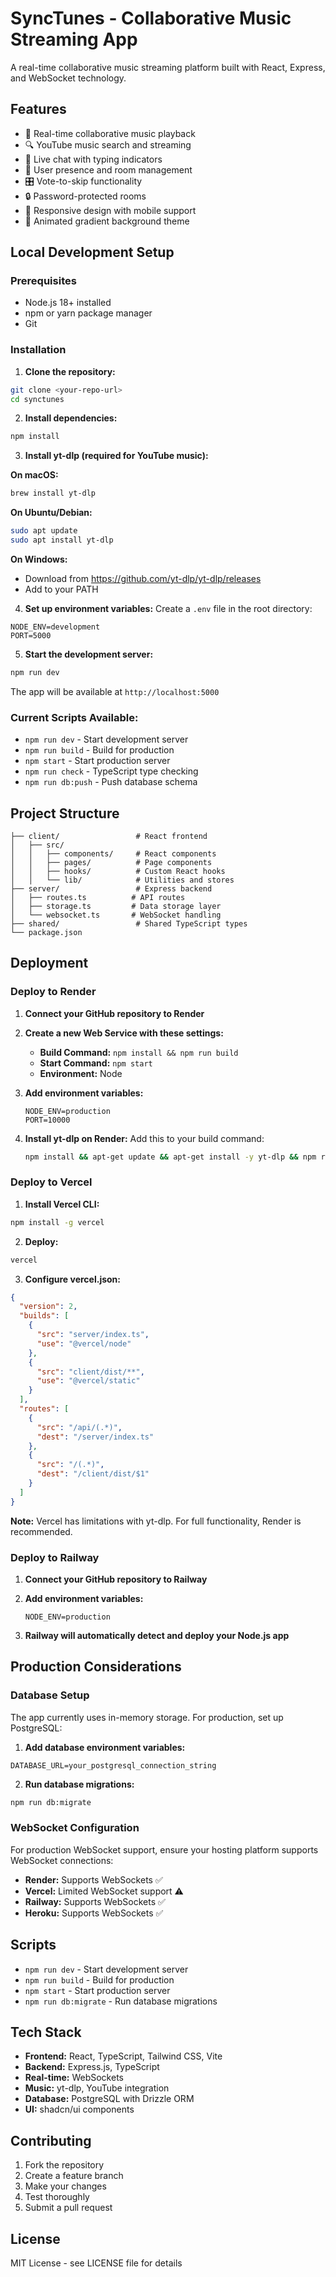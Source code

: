 # SyncTunes - Collaborative Music Streaming App

A real-time collaborative music streaming platform built with React, Express, and WebSocket technology.

## Features

- 🎵 Real-time collaborative music playback
- 🔍 YouTube music search and streaming
- 💬 Live chat with typing indicators
- 👥 User presence and room management
- 🎛️ Vote-to-skip functionality
- 🔒 Password-protected rooms
- 📱 Responsive design with mobile support
- 🌈 Animated gradient background theme

## Local Development Setup

### Prerequisites

- Node.js 18+ installed
- npm or yarn package manager
- Git

### Installation

1. **Clone the repository:**
```bash
git clone <your-repo-url>
cd synctunes
```

2. **Install dependencies:**
```bash
npm install
```

3. **Install yt-dlp (required for YouTube music):**

**On macOS:**
```bash
brew install yt-dlp
```

**On Ubuntu/Debian:**
```bash
sudo apt update
sudo apt install yt-dlp
```

**On Windows:**
- Download from https://github.com/yt-dlp/yt-dlp/releases
- Add to your PATH

4. **Set up environment variables:**
Create a `.env` file in the root directory:
```env
NODE_ENV=development
PORT=5000
```

5. **Start the development server:**
```bash
npm run dev
```

The app will be available at `http://localhost:5000`

### Current Scripts Available:
- `npm run dev` - Start development server
- `npm run build` - Build for production  
- `npm start` - Start production server
- `npm run check` - TypeScript type checking
- `npm run db:push` - Push database schema

## Project Structure

```
├── client/                 # React frontend
│   ├── src/
│   │   ├── components/     # React components
│   │   ├── pages/          # Page components
│   │   ├── hooks/          # Custom React hooks
│   │   └── lib/            # Utilities and stores
├── server/                 # Express backend
│   ├── routes.ts          # API routes
│   ├── storage.ts         # Data storage layer
│   └── websocket.ts       # WebSocket handling
├── shared/                 # Shared TypeScript types
└── package.json
```

## Deployment

### Deploy to Render

1. **Connect your GitHub repository to Render**

2. **Create a new Web Service with these settings:**
   - **Build Command:** `npm install && npm run build`
   - **Start Command:** `npm start`
   - **Environment:** Node

3. **Add environment variables:**
   ```
   NODE_ENV=production
   PORT=10000
   ```

4. **Install yt-dlp on Render:**
   Add this to your build command:
   ```bash
   npm install && apt-get update && apt-get install -y yt-dlp && npm run build
   ```

### Deploy to Vercel

1. **Install Vercel CLI:**
```bash
npm install -g vercel
```

2. **Deploy:**
```bash
vercel
```

3. **Configure vercel.json:**
```json
{
  "version": 2,
  "builds": [
    {
      "src": "server/index.ts",
      "use": "@vercel/node"
    },
    {
      "src": "client/dist/**",
      "use": "@vercel/static"
    }
  ],
  "routes": [
    {
      "src": "/api/(.*)",
      "dest": "/server/index.ts"
    },
    {
      "src": "/(.*)",
      "dest": "/client/dist/$1"
    }
  ]
}
```

**Note:** Vercel has limitations with yt-dlp. For full functionality, Render is recommended.

### Deploy to Railway

1. **Connect your GitHub repository to Railway**

2. **Add environment variables:**
   ```
   NODE_ENV=production
   ```

3. **Railway will automatically detect and deploy your Node.js app**

## Production Considerations

### Database Setup

The app currently uses in-memory storage. For production, set up PostgreSQL:

1. **Add database environment variables:**
```env
DATABASE_URL=your_postgresql_connection_string
```

2. **Run database migrations:**
```bash
npm run db:migrate
```

### WebSocket Configuration

For production WebSocket support, ensure your hosting platform supports WebSocket connections:

- **Render:** Supports WebSockets ✅
- **Vercel:** Limited WebSocket support ⚠️
- **Railway:** Supports WebSockets ✅
- **Heroku:** Supports WebSockets ✅

## Scripts

- `npm run dev` - Start development server
- `npm run build` - Build for production
- `npm start` - Start production server
- `npm run db:migrate` - Run database migrations

## Tech Stack

- **Frontend:** React, TypeScript, Tailwind CSS, Vite
- **Backend:** Express.js, TypeScript
- **Real-time:** WebSockets
- **Music:** yt-dlp, YouTube integration
- **Database:** PostgreSQL with Drizzle ORM
- **UI:** shadcn/ui components

## Contributing

1. Fork the repository
2. Create a feature branch
3. Make your changes
4. Test thoroughly
5. Submit a pull request

## License

MIT License - see LICENSE file for details
